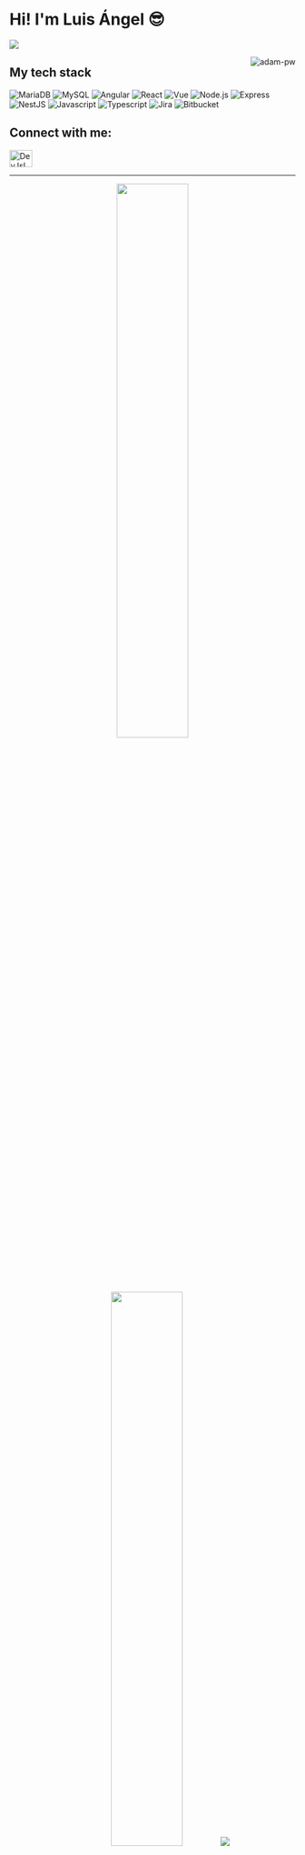 # Hi! I'm Luis Ángel 😎

![](https://github.com/halfrost/halfrost/blob/master/icons/header_.png)


<p><img align="right" src="https://github.com/Adam-pw/Adam-pw/blob/main/animation_500_kxa883sd.gif" alt="adam-pw" /></p>

## My tech stack

<p align="left"> 

  <a> 
    <img alt="MariaDB" src="https://img.shields.io/badge/MariaDB-003545?style=for-the-badge&logo=mariadb&logoColor=white">
  </a> 
  <a> 
    <img alt="MySQL" src="https://img.shields.io/badge/mysql-4479A1.svg?style=for-the-badge&logo=mysql&logoColor=white">
  </a>
  <a> 
    <img alt="Angular" src="https://img.shields.io/badge/angular-%23DD0031.svg?style=for-the-badge&logo=angular&logoColor=white">
  </a> 
  <a> 
    <img alt="React" src="https://img.shields.io/badge/react-%2320232a.svg?style=for-the-badge&logo=react&logoColor=%2361DAFB">
  </a>
  <a> 
    <img alt="Vue" src="https://img.shields.io/badge/vuejs-%2335495e.svg?style=for-the-badge&logo=vuedotjs&logoColor=%234FC08D">
  </a>
  <a> 
    <img alt="Node.js" src="https://img.shields.io/badge/node.js-6DA55F?style=for-the-badge&logo=node.js&logoColor=white">
  </a>
  <a> 
     <img alt="Express" src="https://img.shields.io/badge/express.js-%23404d59.svg?style=for-the-badge&logo=express&logoColor=%2361DAFB">
  </a>
  <a> 
    <img alt="NestJS" src="https://img.shields.io/badge/nestjs-%23E0234E.svg?style=for-the-badge&logo=nestjs&logoColor=white">
  </a>
   <a>
    <img alt="Javascript" src="https://img.shields.io/badge/javascript-%23323330.svg?style=for-the-badge&logo=javascript&logoColor=%23F7DF1E">
  </a>
  <a>
    <img alt="Typescript" src="https://img.shields.io/badge/typescript-%23007ACC.svg?style=for-the-badge&logo=typescript&logoColor=white"/>
  </a>
  <a>
    <img alt="Jira" src="https://img.shields.io/badge/jira-%230A0FFF.svg?style=for-the-badge&logo=jira&logoColor=white"/>
  </a>
  <a> 
    <img alt="Bitbucket" src="https://img.shields.io/badge/bitbucket-%230047B3.svg?style=for-the-badge&logo=bitbucket&logoColor=white">
  </a> 
</p>


## Connect with me:
<p align="left">
  <a href="https://www.linkedin.com/in/devjsluis/" target="blank"><img align="center"
      src="https://raw.githubusercontent.com/rahuldkjain/github-profile-readme-generator/master/src/images/icons/Social/linked-in-alt.svg"
      alt="DevJsLuis" height="30" width="40" /></a>
</p>

-----
<p align="center">
  <img height="50%" width="auto" src ="https://github-readme-stats.vercel.app/api?username=viralbhadeshiya&show_icons=true&count_private=true&theme=darcula&hide_border=true&hide=issues,contribs&bg_color=00000000">
  <img height="50%" width="auto" src ="https://github-readme-stats.vercel.app/api/top-langs/?username=viralbhadeshiya&layout=compact&hide_border=true&theme=darcula&bg_color=00000000&langs_count=6&hide=jupyter%20notebook,tex,css,php">
  <img src ="https://github-readme-streak-stats.herokuapp.com?user=aveek-saha&theme=darcula&hide_border=true&background=FFFFFF00">
  <br>
  <br>
 </p>
